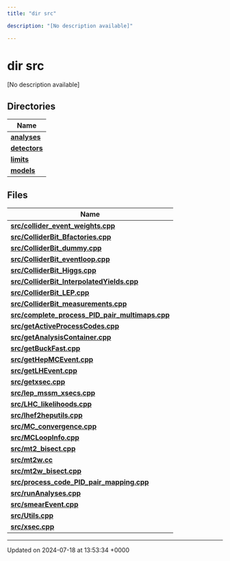 ```yaml
---
title: "dir src"

description: "[No description available]"

---
```


# dir src

[No description available]

## Directories

| Name           |
| -------------- |
| **[analyses](/documentation/code/files/dir_ebf4efc09232e9b3baff73345d00af17/#dir-analyses)**  |
| **[detectors](/documentation/code/files/dir_ec0001d0a47d8f5e87814a0c290a00e6/#dir-detectors)**  |
| **[limits](/documentation/code/files/dir_43317e43f0d2f00527788176b6ed19bf/#dir-limits)**  |
| **[models](/documentation/code/files/dir_6a2ef1661f87480de03fb9e3f0a6d5bc/#dir-models)**  |

## Files

| Name           |
| -------------- |
| **[src/collider_event_weights.cpp](/documentation/code/files/collider__event__weights_8cpp/#file-src-collider-event-weights-cpp)**  |
| **[src/ColliderBit_Bfactories.cpp](/documentation/code/files/colliderbit__bfactories_8cpp/#file-src-colliderbit-bfactories-cpp)**  |
| **[src/ColliderBit_dummy.cpp](/documentation/code/files/colliderbit__dummy_8cpp/#file-src-colliderbit-dummy-cpp)**  |
| **[src/ColliderBit_eventloop.cpp](/documentation/code/files/colliderbit__eventloop_8cpp/#file-src-colliderbit-eventloop-cpp)**  |
| **[src/ColliderBit_Higgs.cpp](/documentation/code/files/colliderbit__higgs_8cpp/#file-src-colliderbit-higgs-cpp)**  |
| **[src/ColliderBit_InterpolatedYields.cpp](/documentation/code/files/colliderbit__interpolatedyields_8cpp/#file-src-colliderbit-interpolatedyields-cpp)**  |
| **[src/ColliderBit_LEP.cpp](/documentation/code/files/colliderbit__lep_8cpp/#file-src-colliderbit-lep-cpp)**  |
| **[src/ColliderBit_measurements.cpp](/documentation/code/files/colliderbit__measurements_8cpp/#file-src-colliderbit-measurements-cpp)**  |
| **[src/complete_process_PID_pair_multimaps.cpp](/documentation/code/files/complete__process__pid__pair__multimaps_8cpp/#file-src-complete-process-pid-pair-multimaps-cpp)**  |
| **[src/getActiveProcessCodes.cpp](/documentation/code/files/getactiveprocesscodes_8cpp/#file-src-getactiveprocesscodes-cpp)**  |
| **[src/getAnalysisContainer.cpp](/documentation/code/files/getanalysiscontainer_8cpp/#file-src-getanalysiscontainer-cpp)**  |
| **[src/getBuckFast.cpp](/documentation/code/files/getbuckfast_8cpp/#file-src-getbuckfast-cpp)**  |
| **[src/getHepMCEvent.cpp](/documentation/code/files/gethepmcevent_8cpp/#file-src-gethepmcevent-cpp)**  |
| **[src/getLHEvent.cpp](/documentation/code/files/getlhevent_8cpp/#file-src-getlhevent-cpp)**  |
| **[src/getxsec.cpp](/documentation/code/files/getxsec_8cpp/#file-src-getxsec-cpp)**  |
| **[src/lep_mssm_xsecs.cpp](/documentation/code/files/lep__mssm__xsecs_8cpp/#file-src-lep-mssm-xsecs-cpp)**  |
| **[src/LHC_likelihoods.cpp](/documentation/code/files/lhc__likelihoods_8cpp/#file-src-lhc-likelihoods-cpp)**  |
| **[src/lhef2heputils.cpp](/documentation/code/files/lhef2heputils_8cpp/#file-src-lhef2heputils-cpp)**  |
| **[src/MC_convergence.cpp](/documentation/code/files/mc__convergence_8cpp/#file-src-mc-convergence-cpp)**  |
| **[src/MCLoopInfo.cpp](/documentation/code/files/mcloopinfo_8cpp/#file-src-mcloopinfo-cpp)**  |
| **[src/mt2_bisect.cpp](/documentation/code/files/mt2__bisect_8cpp/#file-src-mt2-bisect-cpp)**  |
| **[src/mt2w.cc](/documentation/code/files/mt2w_8cc/#file-src-mt2w-cc)**  |
| **[src/mt2w_bisect.cpp](/documentation/code/files/mt2w__bisect_8cpp/#file-src-mt2w-bisect-cpp)**  |
| **[src/process_code_PID_pair_mapping.cpp](/documentation/code/files/process__code__pid__pair__mapping_8cpp/#file-src-process-code-pid-pair-mapping-cpp)**  |
| **[src/runAnalyses.cpp](/documentation/code/files/runanalyses_8cpp/#file-src-runanalyses-cpp)**  |
| **[src/smearEvent.cpp](/documentation/code/files/smearevent_8cpp/#file-src-smearevent-cpp)**  |
| **[src/Utils.cpp](/documentation/code/files/utils_8cpp/#file-src-utils-cpp)**  |
| **[src/xsec.cpp](/documentation/code/files/xsec_8cpp/#file-src-xsec-cpp)**  |






-------------------------------

Updated on 2024-07-18 at 13:53:34 +0000
